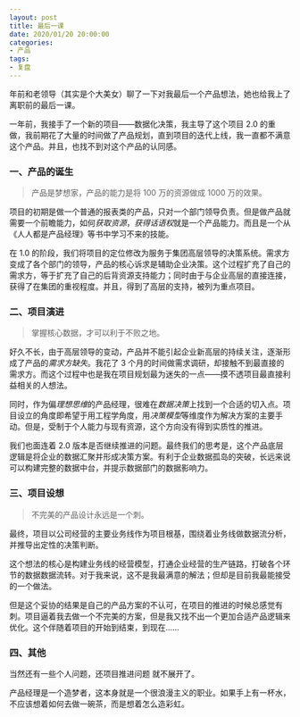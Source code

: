 ```yaml
---
layout: post
title: 最后一课
date: 2020/01/20 20:00:00
categories:
- 产品
tags:
- 复盘
---
```


年前和老领导（其实是个大美女）聊了一下对我最后一个产品想法，她也给我上了离职前的最后一课。

一年前，我接手了一个新的项目——数据化决策，我主导了这个项目 2.0 的重做，我前期花了大量的时间做了产品规划，直到项目的迭代上线，我一直都不满意这个产品。并且，也找不到对这个产品的认同感。

### 一、产品的诞生

> 产品是梦想家，产品的能力是将 100 万的资源做成 1000 万的效果。

项目的初期是做一个普通的报表类的产品，只对一个部门领导负责。但是做产品就需要一个前瞻能力，如何*获取资源*，*获得话语权*就是一个产品能力。而且是一个从《人人都是产品经理》等书中学习不来的技能。

在 1.0 的阶段，我们将项目的定位修改为服务于集团高层领导的决策系统。需求方变成了各个部门的领导，产品的核心诉求是辅助企业决策。这个过程扩充了自己的需求方，等于扩充了自己的后背资源支持能力；同时由于与企业高层的直接连接，获得了在集团的重视程度。并且，得到了高层的支持，被列为重点项目。

### 二、项目演进

> 掌握核心数据，才可以利于不败之地。

好久不长，由于高层领导的变动，产品并不能引起企业新高层的持续关注，逐渐形成了产品的*需求方缺失*。我花了 3 个月的时间做需求调研，却接触不到最直接的需求方。而这个过程中也是我在项目规划最为迷失的一点——摸不透项目最直接利益相关的人想法。

同时，作为偏*理想思维*的产品经理，很难在*数据决策*上找到一个合适的切入点。项目设立的角度即希望于用工程学角度，用*决策模型*等维度作为解决方案的主要手动。但是，受制于个人能力与现有资源，这个方向没有得到实质性的推进。

我们也面连着 2.0 版本是否继续推进的问题。最终我们的思考是，这个产品底层逻辑是将企业的数据汇聚并形成决策方案。有利于企业数据孤岛的突破，长远来说可以构建完整的数据中台，并提示数据部门的数据影响力。

### 三、项目设想

> 不完美的产品设计永远是一个刺。

最终，项目以公司经营的主要业务线作为项目根基，围绕着业务线做数据流分析，并推导出定性的决策判断。

这个想法的核心是构建业务线的经营模型，打通企业经营的生产链路，打破各个环节的数据数据流转。对于我来说，这不是我最满意的解法；但却是目前我最能接受的一个做法。

但是这个妥协的结果是自己的产品方案的不认可，在项目的推进的时候总感觉有刺。项目逼着我去做一个不完美的方案，但是我又找不出一个更加合适产品逻辑来优化。这个伴随着项目的开始到结束，到现在……

### 四、其他

当然还有一些个人问题，还项目推进问题 就不展开了。

产品经理是一个造梦者，这本身就是一个很浪漫主义的职业。如果手上有一杯水，不应该想着如何去做一碗茶，而是想着怎么造彩虹。
